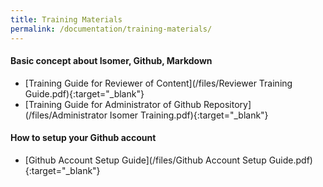 ```yaml
---
title: Training Materials
permalink: /documentation/training-materials/
---
```


#### **Basic concept about Isomer, Github, Markdown**
* [Training Guide for Reviewer of Content](/files/Reviewer Training Guide.pdf){:target="_blank"}
* [Training Guide for Administrator of Github Repository](/files/Administrator Isomer Training.pdf){:target="_blank"}

#### **How to setup your Github account**
* [Github Account Setup Guide](/files/Github Account Setup Guide.pdf){:target="_blank"}
